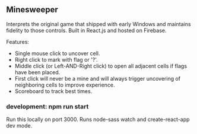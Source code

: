 ## Minesweeper

Interprets the original game that shipped with early Windows and maintains fidelity to those controls. 
Built in React.js and hosted on Firebase.

Features:
- Single mouse click to uncover cell. 
- Right click to mark with flag or '?'. 
- Middle click (or Left-AND-Right click) to open all adjacent cells if flags have been placed. 
- First click will never be a mine and will always trigger uncovering of neighboring cells to improve experience.
- Scoreboard to track best times. 

### development: npm run start

Run this locally on port 3000. Runs node-sass watch and create-react-app dev mode. 
